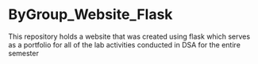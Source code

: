 # ByGroup_Website_Flask
This repository holds a website that was created using flask which serves as a portfolio for all of the lab activities conducted in DSA for the entire semester

